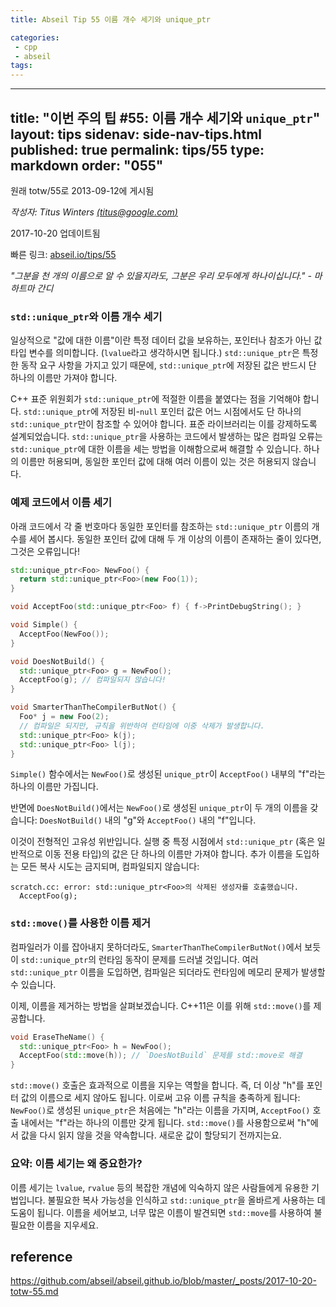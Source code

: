 ```yaml
---
title: Abseil Tip 55 이름 개수 세기와 unique_ptr

categories:
 - cpp
 - abseil
tags:
---
```


---
title: "이번 주의 팁 #55: 이름 개수 세기와 `unique_ptr`"
layout: tips
sidenav: side-nav-tips.html
published: true
permalink: tips/55
type: markdown
order: "055"
---

원래 totw/55로 2013-09-12에 게시됨

*작성자: Titus Winters [(titus@google.com)](mailto:titus@google.com)*

2017-10-20 업데이트됨

빠른 링크: [abseil.io/tips/55](https://abseil.io/tips/55)

*"그분을 천 개의 이름으로 알 수 있을지라도, 그분은 우리 모두에게 하나이십니다." - 마하트마 간디*

### `std::unique_ptr`와 이름 개수 세기

일상적으로 "값에 대한 이름"이란 특정 데이터 값을 보유하는, 포인터나 참조가 아닌 값 타입 변수를 의미합니다. (`lvalue`라고 생각하시면 됩니다.) `std::unique_ptr`은 특정한 동작 요구 사항을 가지고 있기 때문에, `std::unique_ptr`에 저장된 값은 반드시 단 하나의 이름만 가져야 합니다.

C++ 표준 위원회가 `std::unique_ptr`에 적절한 이름을 붙였다는 점을 기억해야 합니다. `std::unique_ptr`에 저장된 비-`null` 포인터 값은 어느 시점에서도 단 하나의 `std::unique_ptr`만이 참조할 수 있어야 합니다. 표준 라이브러리는 이를 강제하도록 설계되었습니다. `std::unique_ptr`을 사용하는 코드에서 발생하는 많은 컴파일 오류는 `std::unique_ptr`에 대한 이름을 세는 방법을 이해함으로써 해결할 수 있습니다. 하나의 이름만 허용되며, 동일한 포인터 값에 대해 여러 이름이 있는 것은 허용되지 않습니다.

### 예제 코드에서 이름 세기

아래 코드에서 각 줄 번호마다 동일한 포인터를 참조하는 `std::unique_ptr` 이름의 개수를 세어 봅시다. 동일한 포인터 값에 대해 두 개 이상의 이름이 존재하는 줄이 있다면, 그것은 오류입니다!

```c++
std::unique_ptr<Foo> NewFoo() {
  return std::unique_ptr<Foo>(new Foo(1));
}

void AcceptFoo(std::unique_ptr<Foo> f) { f->PrintDebugString(); }

void Simple() {
  AcceptFoo(NewFoo());
}

void DoesNotBuild() {
  std::unique_ptr<Foo> g = NewFoo();
  AcceptFoo(g); // 컴파일되지 않습니다!
}

void SmarterThanTheCompilerButNot() {
  Foo* j = new Foo(2);
  // 컴파일은 되지만, 규칙을 위반하여 런타임에 이중 삭제가 발생합니다.
  std::unique_ptr<Foo> k(j);
  std::unique_ptr<Foo> l(j);
}
```

`Simple()` 함수에서는 `NewFoo()`로 생성된 `unique_ptr`이 `AcceptFoo()` 내부의 "f"라는 하나의 이름만 가집니다.

반면에 `DoesNotBuild()`에서는 `NewFoo()`로 생성된 `unique_ptr`이 두 개의 이름을 갖습니다: `DoesNotBuild()` 내의 "g"와 `AcceptFoo()` 내의 "f"입니다.

이것이 전형적인 고유성 위반입니다. 실행 중 특정 시점에서 `std::unique_ptr` (혹은 일반적으로 이동 전용 타입)의 값은 단 하나의 이름만 가져야 합니다. 추가 이름을 도입하는 모든 복사 시도는 금지되며, 컴파일되지 않습니다:

```text
scratch.cc: error: std::unique_ptr<Foo>의 삭제된 생성자를 호출했습니다.
  AcceptFoo(g);
```

### `std::move()`를 사용한 이름 제거

컴파일러가 이를 잡아내지 못하더라도, `SmarterThanTheCompilerButNot()`에서 보듯이 `std::unique_ptr`의 런타임 동작이 문제를 드러낼 것입니다. 여러 `std::unique_ptr` 이름을 도입하면, 컴파일은 되더라도 런타임에 메모리 문제가 발생할 수 있습니다.

이제, 이름을 제거하는 방법을 살펴보겠습니다. C++11은 이를 위해 `std::move()`를 제공합니다.

```c++
void EraseTheName() {
  std::unique_ptr<Foo> h = NewFoo();
  AcceptFoo(std::move(h)); // `DoesNotBuild` 문제를 std::move로 해결
}
```

`std::move()` 호출은 효과적으로 이름을 지우는 역할을 합니다. 즉, 더 이상 "h"를 포인터 값의 이름으로 세지 않아도 됩니다. 이로써 고유 이름 규칙을 충족하게 됩니다: `NewFoo()`로 생성된 `unique_ptr`은 처음에는 "h"라는 이름을 가지며, `AcceptFoo()` 호출 내에서는 "f"라는 하나의 이름만 갖게 됩니다. `std::move()`를 사용함으로써 "h"에서 값을 다시 읽지 않을 것을 약속합니다. 새로운 값이 할당되기 전까지는요.

### 요약: 이름 세기는 왜 중요한가?

이름 세기는 `lvalue`, `rvalue` 등의 복잡한 개념에 익숙하지 않은 사람들에게 유용한 기법입니다. 불필요한 복사 가능성을 인식하고 `std::unique_ptr`을 올바르게 사용하는 데 도움이 됩니다. 이름을 세어보고, 너무 많은 이름이 발견되면 `std::move`를 사용하여 불필요한 이름을 지우세요.


## reference

https://github.com/abseil/abseil.github.io/blob/master/_posts/2017-10-20-totw-55.md
